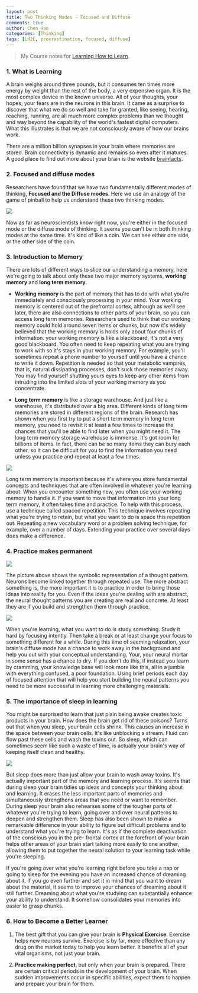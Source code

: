 ```yaml
---
layout: post
title: Two Thinking Modes - Focused and Diffuse
comments: true
author: Chen Hao
categories: [Thinking]
tags: [LH2L, procrastination, focused, diffuse]
---
```



> My Course notes for [Learning How to Learn](https://www.coursera.org/learn/learning-how-to-learn/home/welcome). 

### 1. What is Learning

A brain weighs around three pounds, but it consumes ten times more energy by weight than the rest of the body, a very expensive organ. It is the most complex device in the known universe. All of your thoughts, your hopes, your fears are in the neurons in this brain. It came as a surprise to discover that what we do so well and take for granted, like seeing, hearing, reaching, running, are all much more complex problems than we thought and way beyond the capability of the world's fastest digital computers. What this illustrates is that we are not consciously aware of how our brains work.

There are a million billion synapses in your brain where memories are stored. Brain connectivity is dynamic and remains so even after it matures. A good place to find out more about your brain is the website [brainfacts](http://www.brainfacts.org/). 


### 2. Focused and diffuse modes

Researchers have found that we have two fundamentally different modes of thinking, **Focused and the Diffuse modes**. Here we use an analogy of the game of pinball to help us understand these two thinking modes. 

![](/images/LHL_focused_diffuse/f_1.png)

Now as far as neuroscientists know right now, you're either in the focused mode or the diffuse mode of thinking. It seems you can't be in both thinking modes at the same time. It's kind of like a coin. We can see either one side, or the other side of the coin.

### 3. Introduction to Memory

There are lots of different ways to slice our understanding a memory, here we're going to talk about only these two major memory systems, **working memory** and **long term memory**.

- **Working memory** is the part of memory that has to do with what you're immediately and consciously processing in your mind. Your working memory is centered out of the prefrontal cortex, although as we'll see later, there are also connections to other parts of your brain, so you can access long term memories. Researchers used to think that our working memory could hold around seven items or chunks, but now it's widely believed that the working memory is holds only about four chunks of information. your working memory is like a blackboard, it's not a very good blackboard. You often need to keep repeating what you are trying to work with so it's stays in your working memory. For example, you'll sometimes repeat a phone number to yourself until you have a chance to write it down. Repetition is needed so that your metabolic vampires, that is, natural dissipating processes, don't suck those memories away. You may find yourself shutting yours eyes to keep any other items from intruding into the limited slots of your working memory as you concentrate.

- **Long term memory** is like a storage warehouse. And just like a warehouse, it's distributed over a big area. Different kinds of long term memories are stored in different regions of the brain. Research has shown when you first try to put a short term memory in long term memory, you need to revisit it at least a few times to increase the chances that you'll be able to find later when you might need it. The long term memory storage warehouse is immense. It's got room for billions of items. In fact, there can be so many items they can bury each other, so it can be difficult for you to find the information you need unless you practice and repeat at least a few times.

![](/images/LHL_focused_diffuse/f_2_1.png)

Long term memory is important because it's where you store fundamental concepts and techniques that are often involved in whatever you're learning about. When you encounter something new, you often use your working memory to handle it. If you want to move that information into your long term memory, it often takes time and practice. To help with this process, use a technique called spaced repetition. This technique involves repeating what you're trying to retain, but what you want to do is space this repetition out. Repeating a new vocabulary word or a problem solving technique, for example, over a number of days. Extending your practice over several days does make a difference.

### 4. Practice makes permanent

![](/images/LHL_focused_diffuse/f_2.png)

The picture above shows the symbolic representation of a thought pattern. Neurons become linked together through repeated use. The more abstract something is, the more important it is to practice in order to bring those ideas into reality for you. Even if the ideas you're dealing with are abstract, the neural thought patterns you are creating are real and concrete. At least they are if you build and strengthen them through practice. 

![](/images/LHL_focused_diffuse/f_3.png)

When you're learning, what you want to do is study something. Study it hard by focusing intently. Then take a break or at least change your focus to something different for a while. During this time of seeming relaxation, your brain's diffuse mode has a chance to work away in the background and help you out with your conceptual understanding. Your, your neural mortar in some sense has a chance to dry. If you don't do this, if instead you learn by cramming, your knowledge base will look more like this, all in a jumble with everything confused, a poor foundation. Using brief periods each day of focused attention that will help you start building the neural patterns you need to be more successful in learning more challenging materials. 

### 5. The importance of sleep in learning

You might be surprised to learn that just plain being awake creates toxic products in your brain. How does the brain get rid of these poisons? Turns out that when you sleep, your brain cells shrink. This causes an increase in the space between your brain cells. It's like unblocking a stream. Fluid can flow past these cells and wash the toxins out. So sleep, which can sometimes seem like such a waste of time, is actually your brain's way of keeping itself clean and healthy.

![](/images/LHL_focused_diffuse/f_4.png)

But sleep does more than just allow your brain to wash away toxins. It's actually important part of the memory and learning process. It's seems that during sleep your brain tidies up ideas and concepts your thinking about and learning. It erases the less important parts of memories and simultaneously strengthens areas that you need or want to remember. During sleep your brain also rehearses some of the tougher parts of whatever you're trying to learn, going over and over neural patterns to deepen and strengthen them. Sleep has also been shown to make a remarkable difference in your ability to figure out difficult problems and to understand what you're trying to learn. It's as if the complete deactivation of the conscious you in the pre- frontal cortex at the forefront of your brain helps other areas of your brain start talking more easily to one another, allowing them to put together the neural solution to your learning task while you're sleeping.

If you're going over what you're learning right before you take a nap or going to sleep for the evening you have an increased chance of dreaming about it. If you go even further and set it in mind that you want to dream about the material, it seems to improve your chances of dreaming about it still further. Dreaming about what you're studying can substantially enhance your ability to understand. It somehow consolidates your memories into easier to grasp chunks.

### 6. How to Become a Better Learner

1. The best gift that you can give your brain is **Physical Exercise**. Exercise helps new neurons survive. Exercise is by far, more effective than any drug on the market today to help you learn better. It benefits all of your vital organisms, not just your brain.

2. **Practice making perfect**, but only when your brain is prepared. There are certain critical periods in the development of your brain. When sudden improvements occur in specific abilities, expect them to happen and prepare your brain for them. 



